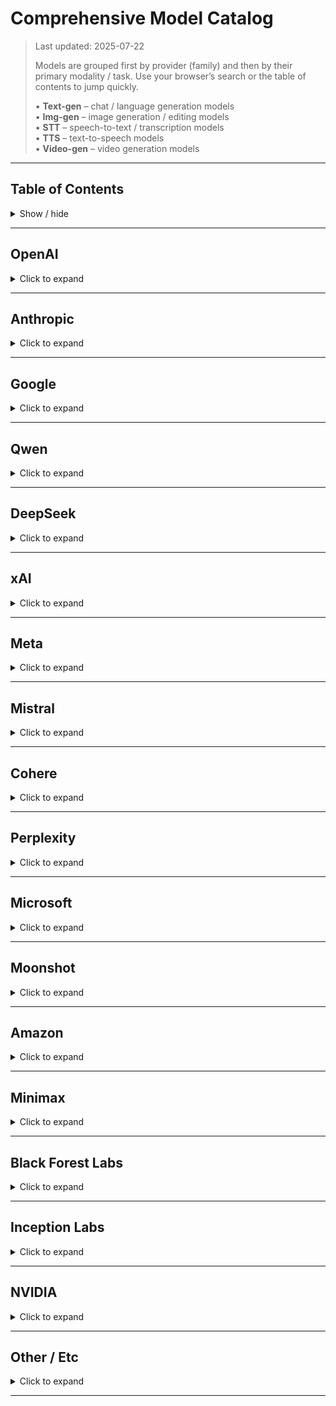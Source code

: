 # Comprehensive Model Catalog

> Last updated: 2025-07-22
>
> Models are grouped first by provider (family) and then by their primary modality / task.
> Use your browser’s search or the table of contents to jump quickly.
>
> • **Text-gen** – chat / language generation models  
> • **Img-gen** – image generation / editing models  
> • **STT** – speech-to-text / transcription models  
> • **TTS** – text-to-speech models  
> • **Video-gen** – video generation models

---

## Table of Contents
<details>
  <summary>Show / hide</summary>

- [OpenAI](#openai)
- [Anthropic](#anthropic)
- [Google](#google)
- [Qwen](#qwen)
- [DeepSeek](#deepseek)
- [xAI](#xai)
- [Meta](#meta)
- [Mistral](#mistral)
- [Cohere](#cohere)
- [Perplexity](#perplexity)
- [Microsoft](#microsoft)
- [Moonshot](#moonshot)
- [Amazon](#amazon)
- [Minimax](#minimax)
- [Black Forest Labs](#black-forest-labs)
- [Inception Labs](#inception-labs)
- [NVIDIA](#nvidia)
- [Other / Etc.](#other--etc)
</details>

---

## OpenAI
<details>
<summary>Click to expand</summary>

### Text-gen
* gpt-3.5-turbo-instruct
* gpt-3.5-turbo-0613
* gpt-3.5-turbo-16k
* gpt-4
* gpt-4-0314
* gpt-4-1106-preview
* gpt-4-turbo
* gpt-4-turbo-preview
* gpt-4o-mini-2024-07-18
* gpt-4o-mini
* gpt-4o
* gpt-4o-2024-05-13
* gpt-4o-2024-08-06
* gpt-4o-2024-11-20
* gpt-4o:extended
* gpt-4o-search-preview
* chatgpt-4o-latest
* gpt-4.1-mini
* gpt-4.1-nano
* gpt-4.1-search
* gpt-4.1
* o1-mini
* o1-mini-2024-09-12
* o1-preview
* o1-preview-2024-09-12
* o1
* o3-mini
* o3-mini-high
* o3
* o3-pro
* o3-search
* o4-mini
* o4-mini-search
* o4-mini-high
* codex-mini

### Img-gen
* gpt-image-1

### TTS
* gpt-4o-mini-audio-preview
</details>

---

## Anthropic
<details>
<summary>Click to expand</summary>

### Text-gen
* claude-2
* claude-2.0
* claude-2.0:beta
* claude-2.1
* claude-2.1:beta
* claude-2:beta
* claude-3-haiku
* claude-3-haiku:beta
* claude-3-sonnet
* claude-3.5-haiku
* claude-3.5-haiku-20241022
* claude-3.5-haiku-20241022:beta
* claude-3.5-haiku:beta
* claude-sonnet-4
* claude-sonnet-4-search
* claude-sonnet-4-thinking
* claude-sonnet-4-thinking-search
* claude-opus-4
</details>

---

## Google
<details>
<summary>Click to expand</summary>

### Text-gen
* gemma-2-9b
* gemma2-9b-it
* gemma-2-27b-it
* gemma-3-4b-it
* gemma-3n-e4b-it
* gemma-3-12b-it
* gemma-3-27b-it
* gemini-flash-1.5-8b
* gemini-flash-1.5
* gemini-1.5-pro
* gemini-2.0-flash-lite-001
* gemini-2.0-flash-001
* gemini-2.0-flash
* gemini-2.5-flash
* gemini-2.5-flash-lite-preview-06-17
* gemini-2.5-flash-preview
* gemini-2.5-flash-preview-05-20
* gemini-2.5-flash-preview-05-20:thinking
* gemini-2.5-flash-preview:thinking
* gemini-2.5-flash-thinking
* gemini-2.5-pro
* gemini-2.5-pro-exp-03-25
* gemini-2.5-pro-preview
* gemini-2.5-pro-preview-05-06
* gemini-2.5-pro-search



### Img-gen
* imagen-3
* imagen-4
</details>

---

## Qwen
<details>
<summary>Click to expand</summary>

### Text-gen
* qwen-2-72b-instruct
* Qwen2-72B-Instruct
* Qwen2-VL-72B-Instruct
* qwen-2.5-coder
* qwen-2.5-72b-instruct
* qwen-2.5-7b-instruct
* qwen-2.5-coder-32b-instruct
* qwen-2.5-vl-7b-instruct
* Qwen2.5-72B-Instruct-Turbo
* Qwen2.5-7B-Instruct-Turbo
* Qwen2.5-Coder-32B-Instruct
* qwen2.5-vl-32b-instruct
* qwen-2.5-72b
* qwen2.5-vl-72b-instruct
* qwen3-14b
* qwen3-235b-a22b
* Qwen3-235B-A22B-fp8-tput
* qwen3-30b-a3b
* qwen3-32b
* qwen3-8b
* qwen-3-235b
* qwen-3-235b-a22b
* Qwen3-Coder-480B-A35B-Instruct-FP8
* qwen-qwq-32b
* qwq-32b
* qwq-32b-preview
* qwq-32b-arliai-rpr-v1:free
* eva-qwen-2.5-32b
* eva-qwen-2.5-72b
* qwen-vl-max
* qwen-vl-plus
* qwen-max
* qwen-plus
* qwen-turbo

### Video-gen
* wan-2.1
</details>

---

## DeepSeek
<details>
<summary>Click to expand</summary>

### Text-gen
* deepseek-prover-v2
* deepseek-chat
* deepseek-chat-v3-0324
* deepseek-v3
* deepseek-r1-distill-llama-8b
* deepseek-r1-distill-qwen-1.5b
* deepseek-r1-distill-qwen-7b
* deepseek-r1-distill-qwen-14b
* deepseek-r1-distill-qwen-32b
* deepseek-r1t-chimera:free
* r1-1776
* mai-ds-r1:free
* deepseek-r1
* deepseek-r1-search
* deepseek-r1-0528
* DeepSeek-R1-0528-tput
</details>

---

## xAI
<details>
<summary>Click to expand</summary>

### Text-gen
* grok-vision-beta
* grok-2
* grok-2-1212
* grok-2-vision-1212
* grok-3-mini
* grok-3-mini-beta
* grok-3-beta
* grok-3
</details>

---

## Meta
<details>
<summary>Click to expand</summary>

### Text-gen
* codellama-7b-instruct-solidity
* Llama-2-70b-hf
* Llama-3-8b-chat-hf
* llama-3-8b-instruct
* llama3-8b-8192
* llama3-70b-8192
* Llama-3-70b-chat-hf
* llama-3-70b-instruct
* llama-3.1-8b
* llama-3.1-8b-instant
* llama-3.1-8b-instruct
* llama-3.1-70b-instruct
* llama-3.1-405b
* llama-3.1-405b-instruct
* llama-3.2-1b
* llama-3.2-1b-instruct
* llama-3.2-3b-instruct
* Llama-3.2-3B-Instruct-Turbo
* llama-3.2-11b-vision-instruct
* Llama-3.2-11B-Vision-Instruct-Turbo
* llama-3.2-90b-vision-instruct
* Llama-3.2-90B-Vision-Instruct-Turbo
* llama-3.3-70b-versatile
* llama-3.3-70b-instruct
* Llama-3.3-70B-Instruct-Turbo
* llama-4-scout
* Llama-4-Scout-17B-16E-Instruct
* llama-4-maverick
* Llama-4-Maverick-17B-128E
* llama-4-maverick-17b-128e-instruct
* Llama-4-Maverick-17B-128E-Instruct-FP8
</details>

---

## Mistral
<details>
<summary>Click to expand</summary>

### Text-gen
* mistral-7b-instruct
* mistral-7b-instruct-v0.1
* mistral-7b-instruct-v0.2
* mistral-7b-instruct-v0.3
* mistral-large
* mistral-large-2407
* mistral-large-2411
* mistral-large-2
* mistral-medium-3
* mistral-nemo-instruct
* mistral-nemo
* mixtral-8x22b-instruct
* mixtral-8x7b-instruct
* Mixtral-8x7B-Instruct-v0.1
* nous-hermes-2-mixtral-8x7b-dpo
* dolphin-mixtral-8x22b
* ministral-3b
* ministral-8b
* pixtral-12b
* pixtral-large-2411
* codestral-2501
* devstral-small
* magistral-medium-2506
* magistral-medium-2506:thinking
* magistral-small-2506
* dolphin3.0-mistral-24b:free
* dolphin3.0-r1-mistral-24b:free
* mistral-saba
* mistral-tiny
</details>

---

## Cohere
<details>
<summary>Click to expand</summary>

### Text-gen
* command
* command-a
* command-r
* command-r-03-2024
* command-r-08-2024
* command-r-plus
* command-r-plus-04-2024
* command-r-plus-08-2024
* command-r7b-12-2024
</details>

---

## Perplexity
<details>
<summary>Click to expand</summary>

### Text-gen
* sonar
* sonar-pro
* sonar-reasoning
* sonar-reasoning-pro
* sonar-deep-research
</details>

---

## Microsoft
<details>
<summary>Click to expand</summary>

### Text-gen
* phi-3-medium-128k-instruct
* phi-3-mini-128k-instruct
* phi-3.5-mini-128k-instruct
* phi-4-mini
* phi-4
* phi-4-multimodal-instruct
* phi-4-reasoning-plus
</details>

---

## Moonshot
<details>
<summary>Click to expand</summary>

### Text-gen
* kimi-dev-72b:free
* kimi-vl-a3b-thinking:free
* kimi-k2
</details>

---

## Amazon
<details>
<summary>Click to expand</summary>

### Text-gen
* nova-micro-v1
* nova-lite-v1
* nova-pro-v1
</details>

---

## Minimax
<details>
<summary>Click to expand</summary>

### Text-gen
* minimax-01
* minimax-m1
* minimax-m1-40k
</details>

---

## Black Forest Labs
<details>
<summary>Click to expand</summary>

### Img-gen
* FLUX.1-schnell
* FLUX.1-schnell-v2
* FLUX.1-dev
* FLUX.1-kontext
</details>

---

## Inception Labs
<details>
<summary>Click to expand</summary>

### Text-gen
* mercury
* mercury-coder
</details>

---

## NVIDIA
<details>
<summary>Click to expand</summary>

### Img-gen
* sana-1.5-flash
* sana-1.5
</details>

---

## Other / Etc
<details>
<summary>Click to expand</summary>

### Text-gen
* bidara
* elixposearch
* evil
* hypnosis-tracy
* midijourney
* mirexa
* rtist
* sur
* unity
* yi-large
* mn-starcannon-12b
* deepcoder-14b-preview:free
* jamba-1.6-large
* jamba-1.6-mini
* aion-1.0
* aion-1.0-mini
* gte-modernbert-base
* openhands-lm-32b-v0.1
* allam-2-7b
* goliath-120b
* magnum-72b
* magnum-v2-72b
* magnum-v4-72b
* AFM-4.5B-Preview
* arcee-blitz
* caller
* caller-large
* coder-large
* maestro-reasoning
* spotlight
* virtuoso-large
* virtuoso-medium-v2
* arcee-spotlight
* bge-base-en-v1.5-vllm
* ernie-4.5-300b-a47b
* compound-beta
* compound-beta-mini
* llemma_7b
* mythomax-l2-13b
* mn-inferor-12b
* inflection-3-pi
* inflection-3-productivity
* multilingual-e5-large-instruct
* exaone-3-5-32b-instruct
* exaone-deep-32b
* lfm-3b
* lfm-40b
* lfm-7b
* weaver
* marin-8b-instruct
* wizardlm-2-8x22b
* morph-v2
* noromaid-20b
* mn-celeste-12b
* internvl3-14b
* internvl3-2b
* cypher-alpha:free
* mythalion-13b
* sorcererlm-8x22b
* reka-flash-3:free
* fimbulvetr-11b-v2
* l3-euryale-70b
* l3-lunaris-8b
* l3.1-euryale-70b
* l3.3-euryale-70b
* sarvam-m:free
* scb10x-typhoon-2-1-gemma3-12b
* midnight-rose-70b
* anubis-70b-v1.1
* anubis-pro-105b-v1
* rocinante-12b
* skyfall-36b-v2
* unslopnemo-12b
* valkyrie-49b-v1
* glm-4-32b
* glm-4-32b:free
* glm-z1-32b
* glm-z1-32b:free
* glm-z1-rumination-32b
* m2-bert-80M-32k-retrieval
* MoA-1
* MoA-1-Turbo
* Refuel-Llm-V2
* Refuel-Llm-V2-Small
* remm-slerp-l2-13b
* toppy-m-7b
* nous-hermes-2
</details>

---
